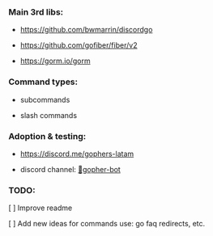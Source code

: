 ### Main 3rd libs:

- https://github.com/bwmarrin/discordgo

- https://github.com/gofiber/fiber/v2

- https://gorm.io/gorm

### Command types:

- subcommands

- slash commands

### Adoption & testing:

- https://discord.me/gophers-latam

- discord channel:  [🤖gopher-bot](https://discord.com/channels/764989185077542942/1224514137548132394)


### TODO:

[ ] Improve readme

[ ] Add new ideas for commands use: go faq redirects, etc.